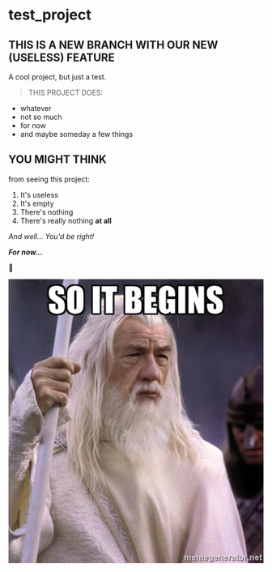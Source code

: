 # test_project

## THIS IS A NEW BRANCH WITH OUR NEW (USELESS) FEATURE ##

A cool project, but just a test.

> THIS PROJECT DOES:
- whatever
- not so much
- for now
- and maybe someday a few things

## YOU MIGHT THINK

from seeing this project:

1. It's useless
2. It's empty
3. There's nothing
4. There's really nothing **at all**

*And well... You'd be right!*

***For now...***

👀

![So it begins](./so_it_begins.jpg)
